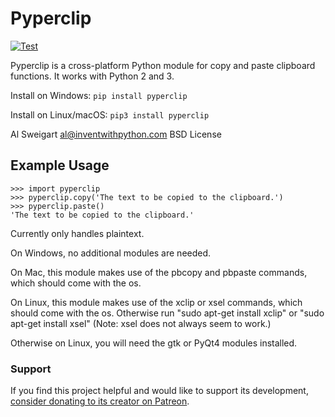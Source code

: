 # Pyperclip

[![Test](https://github.com/asweigart/pyperclip/actions/workflows/test.yml/badge.svg)](https://github.com/asweigart/pyperclip/actions/workflows/test.yml)

Pyperclip is a cross-platform Python module for copy and paste clipboard functions. It works with Python 2 and 3.

Install on Windows: `pip install pyperclip`

Install on Linux/macOS: `pip3 install pyperclip`

Al Sweigart al@inventwithpython.com
BSD License

## Example Usage

```pycon
>>> import pyperclip
>>> pyperclip.copy('The text to be copied to the clipboard.')
>>> pyperclip.paste()
'The text to be copied to the clipboard.'
```

Currently only handles plaintext.

On Windows, no additional modules are needed.

On Mac, this module makes use of the pbcopy and pbpaste commands, which should come with the os.

On Linux, this module makes use of the xclip or xsel commands, which should come with the os. Otherwise run "sudo apt-get install xclip" or "sudo apt-get install xsel" (Note: xsel does not always seem to work.)

Otherwise on Linux, you will need the gtk or PyQt4 modules installed.

### Support

If you find this project helpful and would like to support its development, [consider donating to its creator on Patreon](https://www.patreon.com/AlSweigart).
